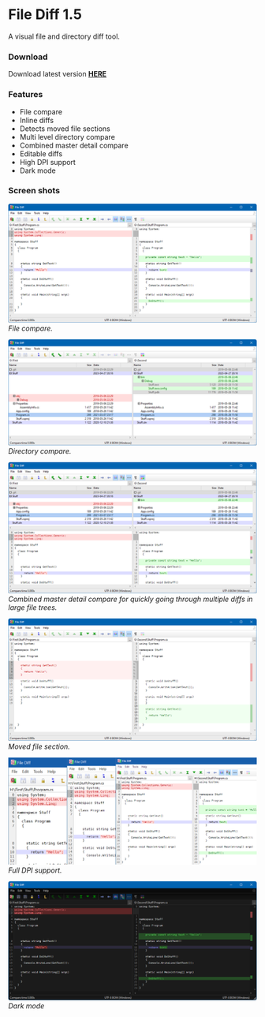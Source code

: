 File Diff 1.5
=========

A visual file and directory diff tool.

### Download
Download latest version **[HERE](https://jonashertzman.github.io/FileDiff/download/FileDiff.zip)**

### Features
- File compare
- Inline diffs
- Detects moved file sections
- Multi level directory compare
- Combined master detail compare
- Editable diffs
- High DPI support
- Dark mode

### Screen shots

![screen](docs/images/Screen1.png)  
*File compare.*

![screen](docs/images/Screen2.png)  
*Directory compare.*

![screen](docs/images/Screen3.png)  
*Combined master detail compare for quickly going through multiple diffs in large file trees.* 

![screen](docs/images/Screen5.png)  
*Moved file section.*

![screen](docs/images/Screen4.png)  
*Full DPI support.* 

![screen](docs/images/Screen6.png)  
*Dark mode*

